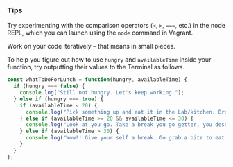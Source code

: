 ### Tips

Try experimenting with the comparison operators (`<`, `>`, `===`, etc.) in the node REPL, which you can launch using the `node` command in Vagrant.

Work on your code iteratively – that means in small pieces. 

To help you figure out how to use `hungry` and `availableTime` inside your function, try outputting their values to the Terminal as follows.


```javascript
const whatToDoForLunch = function(hungry, availableTime) {
  if (hungry === false) {
    console.log("Still not hungry. Let's keep working.");
  } else if (hungry === true) {
    if (availableTime < 20) {
      console.log("Pick something up and eat it in the Lab/kitchen. Broaden your horizons, chat with your classmates.");
    } else if (availableTime >= 20 && availableTime <= 30) {
      console.log("Look at you go. Take a break you go getter, you deserve it. Why not try something in Gastown.");
    } else if (availableTime > 30) {
      console.log("Wow!! Give your self a break. Go grab a bite to eat. Just remember you are still in bootcamp, and should probably reconsider taking a break over 30 minutes.");
    }
  }
};